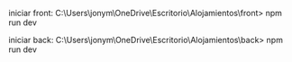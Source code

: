 iniciar front: C:\Users\jonym\OneDrive\Escritorio\Alojamientos\front> npm run dev

iniciar back: C:\Users\jonym\OneDrive\Escritorio\Alojamientos\back> npm run dev
